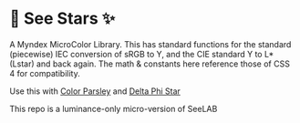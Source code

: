 # 💫 See Stars ✨
A Myndex MicroColor Library. This has standard functions for the standard (piecewise) IEC conversion of sRGB to Y, and the CIE standard Y to L* (Lstar) and back again. The math &amp; constants here reference those of CSS 4 for compatibility.

Use this with [Color Parsley](https://github.com/Myndex/colorparsley) and [Delta Phi Star](https://github.com/Myndex/deltaphistar)

This repo is a luminance-only micro-version of SeeLAB
